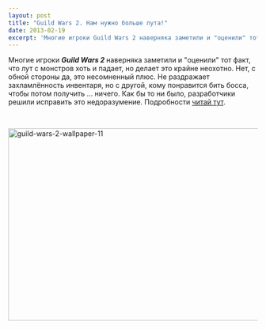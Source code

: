 ```yaml
---
layout: post
title: "Guild Wars 2. Нам нужно больше лута!"
date: 2013-02-19
excerpt: 'Многие игроки Guild Wars 2 наверняка заметили и "оценили" тот факт, что лут с монстров хоть и падает, но делает это крайне неохотно. Нет, с обной стороны да, это несомненный плюс. Но с другой ...'
---
```


Многие игроки <em><strong>Guild Wars 2 </strong></em>наверняка заметили и "оценили" тот факт, что лут с монстров хоть и падает, но делает это крайне неохотно. Нет, с обной стороны да, это несомненный плюс. Не раздражает захламлённость инвентаря, но с другой, кому понравится бить босса, чтобы потом получить ... ничего. Как бы то ни было, разработчики решили исправить это недоразумение. Подробности <a href="https://forum-en.guildwars2.com/forum/game/gw2/Update-on-Loot-Drops-Investigation/first#post1462956">читай тут</a>.

&nbsp;

<a href="http://gamersoul.ru/wp-content/uploads/2013/01/guild-wars-2-wallpaper-11.jpg"><img class="wp-image-840 aligncenter" alt="guild-wars-2-wallpaper-11" src="http://gamersoul.ru/wp-content/uploads/2013/01/guild-wars-2-wallpaper-11.jpg" width="691" height="389" /></a>